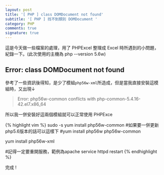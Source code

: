```yaml
---
layout: post
title: '[ PHP ] class DOMDocument not found'
subtitle: '[ PHP ] 找不到類別 DOMDocument '
category: PHP
comments: true
signature: true
---
```


<div class="message">
    這是今天做一些檔案的處理，用了 PHPExcel 整理成 Excel 時所遇到的小問題，紀錄一下。(此次使用的主機為 php --version 5.6w)
</div>

## Error: class DOMDocument not found

參考了一些資訊後得知，是少了模組`php56w-xml`所造成，但是當我直接安裝這模組時，又出現↓

 > Error: php56w-common conflicts with php-common-5.4.16-42.el7.x86_64

所以我一併安裝好這兩個模組就可以正常使用 PHPExce 

{% highlight vim %}
sudo -s
yum install php56w-common
#如果要一併更新php5.6版本的話可以這樣下
#yum install php56w php56w-common

yum install php56w-xml

#記得一定要重開服務，範例為apache
service httpd restart
{% endhighlight %}

完成 !

